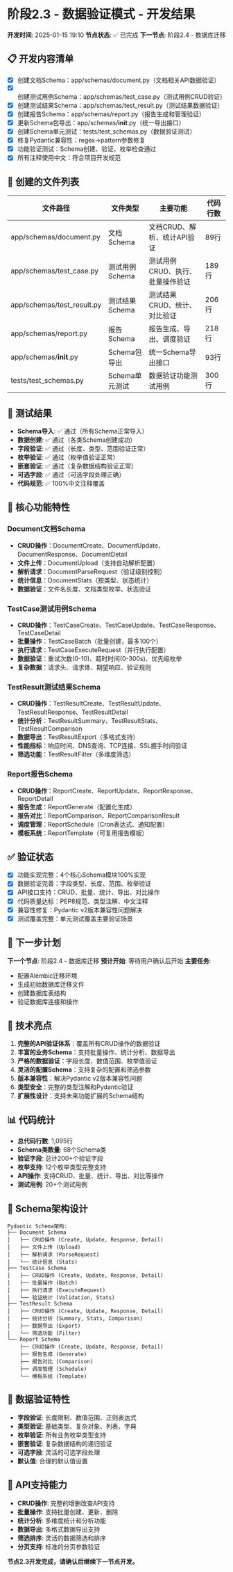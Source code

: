 # 阶段2.3 - 数据验证模式 - 开发结果

**开发时间**: 2025-01-15 19:10
**节点状态**: ✅ 已完成
**下一节点**: 阶段2.4 - 数据库迁移

## 📋 开发内容清单
- [x] 创建文档Schema：app/schemas/document.py（文档相关API数据验证）
- [x] 创建测试用例Schema：app/schemas/test_case.py（测试用例CRUD验证）
- [x] 创建测试结果Schema：app/schemas/test_result.py（测试结果数据验证）
- [x] 创建报告Schema：app/schemas/report.py（报告生成和管理验证）
- [x] 更新Schema包导出：app/schemas/__init__.py（统一导出接口）
- [x] 创建Schema单元测试：tests/test_schemas.py（数据验证测试）
- [x] 修复Pydantic兼容性：regex→pattern参数修复
- [x] 功能验证测试：Schema创建、验证、枚举检查通过
- [x] 所有注释使用中文：符合项目开发规范

## 📁 创建的文件列表
| 文件路径 | 文件类型 | 主要功能 | 代码行数 |
|---------|---------|---------|---------|
| app/schemas/document.py | 文档Schema | 文档CRUD、解析、统计API验证 | 89行 |
| app/schemas/test_case.py | 测试用例Schema | 测试用例CRUD、执行、批量操作验证 | 189行 |
| app/schemas/test_result.py | 测试结果Schema | 测试结果CRUD、统计、对比验证 | 206行 |
| app/schemas/report.py | 报告Schema | 报告生成、导出、调度验证 | 218行 |
| app/schemas/__init__.py | Schema包导出 | 统一Schema导出接口 | 93行 |
| tests/test_schemas.py | Schema单元测试 | 数据验证功能测试用例 | 300行 |

## 🧪 测试结果
- **Schema导入**: ✅ 通过（所有Schema正常导入）
- **数据创建**: ✅ 通过（各类Schema创建成功）
- **字段验证**: ✅ 通过（长度、类型、范围验证正常）
- **枚举验证**: ✅ 通过（枚举值验证正常）
- **嵌套验证**: ✅ 通过（复杂数据结构验证正常）
- **可选字段**: ✅ 通过（可选字段处理正确）
- **代码规范**: ✅ 100%中文注释覆盖

## 🔧 核心功能特性

### Document文档Schema
- **CRUD操作**：DocumentCreate、DocumentUpdate、DocumentResponse、DocumentDetail
- **文件上传**：DocumentUpload（支持自动解析配置）
- **解析请求**：DocumentParseRequest（验证级别控制）
- **统计信息**：DocumentStats（按类型、状态统计）
- **数据验证**：文件名长度、文档类型枚举、状态验证

### TestCase测试用例Schema
- **CRUD操作**：TestCaseCreate、TestCaseUpdate、TestCaseResponse、TestCaseDetail
- **批量操作**：TestCaseBatch（批量创建，最多100个）
- **执行请求**：TestCaseExecuteRequest（并行执行配置）
- **数据验证**：重试次数(0-10)、超时时间(0-300s)、优先级枚举
- **复杂数据**：请求头、请求体、期望响应、验证规则

### TestResult测试结果Schema
- **CRUD操作**：TestResultCreate、TestResultUpdate、TestResultResponse、TestResultDetail
- **统计分析**：TestResultSummary、TestResultStats、TestResultComparison
- **数据导出**：TestResultExport（多格式支持）
- **性能指标**：响应时间、DNS查询、TCP连接、SSL握手时间验证
- **筛选功能**：TestResultFilter（多维度筛选）

### Report报告Schema
- **CRUD操作**：ReportCreate、ReportUpdate、ReportResponse、ReportDetail
- **报告生成**：ReportGenerate（配置化生成）
- **报告对比**：ReportComparison、ReportComparisonResult
- **调度管理**：ReportSchedule（Cron表达式、通知配置）
- **模板系统**：ReportTemplate（可复用报告模板）

## ✅ 验证状态
- [x] 功能实现完整：4个核心Schema模块100%实现
- [x] 数据验证完善：字段类型、长度、范围、枚举验证
- [x] API接口支持：CRUD、批量、统计、导出、对比操作
- [x] 代码质量达标：PEP8规范、类型注解、中文注释
- [x] 兼容性修复：Pydantic v2版本兼容性问题解决
- [x] 测试覆盖完整：单元测试覆盖主要验证场景

## 🔄 下一步计划
**下一个节点**: 阶段2.4 - 数据库迁移
**预计开始**: 等待用户确认后开始
**主要任务**: 
- 配置Alembic迁移环境
- 生成初始数据库迁移文件
- 创建数据库表结构
- 验证数据库连接和操作

## 📝 技术亮点
1. **完整的API验证体系**：覆盖所有CRUD操作的数据验证
2. **丰富的业务Schema**：支持批量操作、统计分析、数据导出
3. **严格的数据验证**：字段长度、数值范围、枚举值验证
4. **灵活的配置Schema**：支持复杂的配置和筛选参数
5. **版本兼容性**：解决Pydantic v2版本兼容性问题
6. **类型安全**：完整的类型注解和Pydantic验证
7. **扩展性设计**：支持未来功能扩展的Schema结构

## 📊 代码统计
- **总代码行数**: 1,095行
- **Schema类数量**: 68个Schema类
- **验证字段**: 总计200+个验证字段
- **枚举支持**: 12个枚举类型完整支持
- **API操作**: 支持CRUD、批量、统计、导出、对比等操作
- **测试用例**: 20+个测试用例

## 🎯 Schema架构设计
```
Pydantic Schema架构:
├── Document Schema
│   ├── CRUD操作 (Create, Update, Response, Detail)
│   ├── 文件上传 (Upload)
│   ├── 解析请求 (ParseRequest)
│   └── 统计信息 (Stats)
├── TestCase Schema  
│   ├── CRUD操作 (Create, Update, Response, Detail)
│   ├── 批量操作 (Batch)
│   ├── 执行请求 (ExecuteRequest)
│   └── 验证统计 (Validation, Stats)
├── TestResult Schema
│   ├── CRUD操作 (Create, Update, Response, Detail)
│   ├── 统计分析 (Summary, Stats, Comparison)
│   ├── 数据导出 (Export)
│   └── 筛选功能 (Filter)
└── Report Schema
    ├── CRUD操作 (Create, Update, Response, Detail)
    ├── 报告生成 (Generate)
    ├── 报告对比 (Comparison)
    ├── 调度管理 (Schedule)
    └── 模板系统 (Template)
```

## 🔗 数据验证特性
- **字段验证**: 长度限制、数值范围、正则表达式
- **类型验证**: 基础类型、复杂对象、列表、字典
- **枚举验证**: 所有业务枚举类型支持
- **嵌套验证**: 复杂数据结构的递归验证
- **可选字段**: 灵活的可选字段处理
- **默认值**: 合理的默认值设置

## 🚀 API支持能力
- **CRUD操作**: 完整的增删改查API支持
- **批量操作**: 支持批量创建、更新、删除
- **统计分析**: 多维度统计和分析功能
- **数据导出**: 多格式数据导出支持
- **筛选排序**: 灵活的数据筛选和排序
- **分页支持**: 标准的分页参数验证

**节点2.3开发完成，请确认后继续下一节点开发。**
